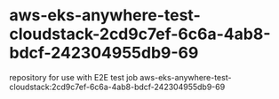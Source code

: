 # aws-eks-anywhere-test-cloudstack-2cd9c7ef-6c6a-4ab8-bdcf-242304955db9-69
repository for use with E2E test job aws-eks-anywhere-test-cloudstack:2cd9c7ef-6c6a-4ab8-bdcf-242304955db9-69
